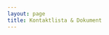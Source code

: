 ```yaml
---
layout: page
title: Kontaktlista & Dokument
---
```


<form style="display:none" onsubmit="onSubmit(event)">
    <label>Lösenord: <input id="password" name="password" type="password" /></label>
    <input type="submit" value="OK" />
</form>

<div id="data">
</div>

<script>
    function setCookie(name,value,days) {
        var expires = "";
        if (days) {
            var date = new Date();
            date.setTime(date.getTime() + (days*24*60*60*1000));
            expires = "; expires=" + date.toUTCString();
        }
        document.cookie = name + "=" + (value || "")  + expires + "; path=/";
    }
    function getCookie(name) {
        var nameEQ = name + "=";
        var ca = document.cookie.split(';');
        for(var i=0;i < ca.length;i++) {
            var c = ca[i];
            while (c.charAt(0)==' ') c = c.substring(1,c.length);
            if (c.indexOf(nameEQ) == 0) return c.substring(nameEQ.length,c.length);
        }
        return null;
    }
    function utf8_to_b64( str ) {
        return window.btoa(unescape(encodeURIComponent( str )));
    }
    function b64_to_utf8( str ) {
        return decodeURIComponent(escape(window.atob( str )));
    }
    function httpGet(url, callback) {
        var xhr = new XMLHttpRequest();
        xhr.open('GET', url);
        xhr.setRequestHeader('Content-type', 'charset=utf-8');
        xhr.overrideMimeType('text/plain; charset=utf-8');
        xhr.send();
        xhr.onload = function() {
            if (xhr.status != 200) { 
                var err = new Error(xhr.statusText);
                err.status = xhr.status;
                callback(err);
            } else { // show the result
                callback(null, xhr.response)
            }
        };

        xhr.onerror = function() {
            callback(new Error());
        };
    }

    var form = document.querySelector('form');
    var secret = getCookie('pwd');

    function onSubmit(event) {
        event.preventDefault();
        var value = document.querySelector('#password').value;
        var secret = btoa(value).replace(/=/g, '');
        setCookie('pwd', secret, 7000);
        decryptNot(secret);
    }
    function decryptNot(secret) {
        httpGet('/assets/' + secret + '.txt', function(err, data) {
            if (data) {
                document.querySelector('#data').innerHTML = b64_to_utf8(data);
                form.style.display = 'none';
            }
            else
                form.style.display = 'block';

        });
    }
    if (!secret)
        form.style.display = 'block';
    else {
        decryptNot(secret);
    }
</script>
